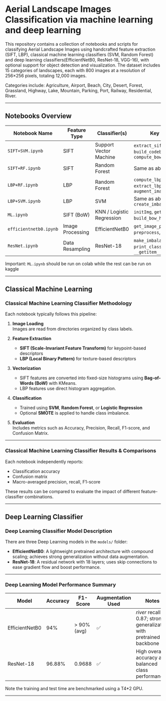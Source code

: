 
# Aerial Landscape Images Classification via machine learning and deep learning

This repository contains a collection of notebooks and scripts for classifying Aerial Landscape Images using handcrafted feature extraction (SIFT, LBP), classical machine learning classifiers (SVM, Random Forest) and deep learning classifiers(EfficientNetB0, ResNet-18, VGG-16), with optional support for object detection and visualization. The dataset includes 15 categories of landscapes, each with 800 images at a resolution of 256×256 pixels, totaling 12,000 images.

Categories include:
Agriculture, Airport, Beach, City, Desert, Forest, Grassland, Highway, Lake, Mountain, Parking, Port, Railway, Residential, River.

---

## Notebooks Overview

| Notebook Name           | Feature Type       | Classifier(s)                  | Key Functions                                                                 |
|-------------------------|--------------------|--------------------------------|--------------------------------------------------------------------------------|
| `SIFT+SVM.ipynb`        | SIFT               | Support Vector Machine         | `extract_sift_descriptors`, `build_codebook`, `compute_bow_histogram`         |
| `SIFT+RF.ipynb`         | SIFT               | Random Forest                  | Same as above                                                                 |
| `LBP+RF.ipynb`          | LBP                | Random Forest                  | `compute_lbp_histogram`, `extract_lbp_features`, `augment_image`              |
| `LBP+SVM.ipynb`         | LBP                | SVM                            | Same as above + `create_imbalanced_dataset`                                   |
| `ML.ipynb`              | SIFT (BoW)         | KNN / Logistic Regression      | `initImg`, `get_descriptors`, `build_bow_histogram`, `SMOTE`                 |
| `efficientnetb0.ipynb`     | Image Processing | EfficientNetB0                 | `get_image_paths_and_labels`, `preprocess`, `add_noise`                       |
| `ResNet.ipynb`          | Data Resampling     | ResNet-18                      | `make_imbalanced_dataset`, `print_class_distribution`, `__getitem__`          |

Important: `ML.ipynb` should be run on colab while the rest can be run on kaggle

---

## Classical Machine Learning

### Classical Machine Learning Classifier Methodology

Each notebook typically follows this pipeline:

1. **Image Loading**  
   Images are read from directories organized by class labels.

2. **Feature Extraction**  
   - **SIFT (Scale-Invariant Feature Transform)** for keypoint-based descriptors  
   - **LBP (Local Binary Pattern)** for texture-based descriptors

3. **Vectorization**  
   - SIFT features are converted into fixed-size histograms using **Bag-of-Words (BoW)** with KMeans.  
   - LBP features use direct histogram aggregation.

4. **Classification**  
   - Trained using **SVM**, **Random Forest**, or **Logistic Regression**  
   - Optional **SMOTE** is applied to handle class imbalance.

5. **Evaluation**  
   Includes metrics such as Accuracy, Precision, Recall, F1-score, and Confusion Matrix.

---

### Classical Machine Learning Classifier Results & Comparisons

Each notebook independently reports:
- Classification accuracy
- Confusion matrix
- Macro-averaged precision, recall, F1-score

These results can be compared to evaluate the impact of different feature-classifier combinations.

---

## Deep Learning Classifier

### Deep Learning Classifier Model Description

There are three Deep Learning models in the `models/` folder:

- **EfficientNetB0**: A lightweight pretrained architecture with compound scaling; achieves strong generalization without data augmentation.
- **ResNet-18**: A residual network with 18 layers; uses skip connections to ease gradient flow and boost performance.  

---

### Deep Learning Model Performance Summary

| Model         | Accuracy     | F1-Score     | Augmentation Used | Notes                                                                                     |
|---------------|--------------|--------------|-------------------|-------------------------------------------------------------------------------------------|
| EfficientNetB0| 94%          | > 90% (avg)  | ✅                | *river* recall = 0.87; strong generalization with pretrained backbone                     |
| ResNet-18     | 96.88%       | 0.9688       | ✅                | High overall accuracy and balanced class performance                                      |

Note the training and test time are benchmarked using a T4*2 GPU. 

---